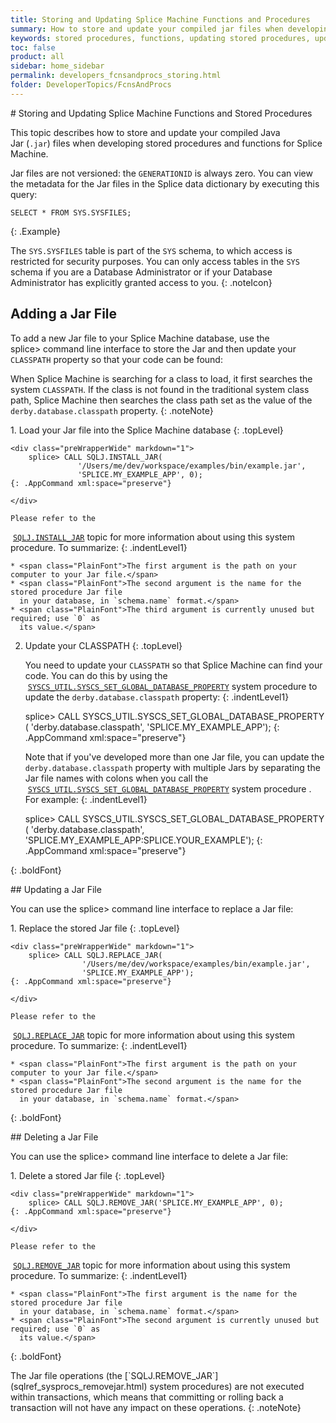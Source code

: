 ```yaml
---
title: Storing and Updating Splice Machine Functions and Procedures
summary: How to store and update your compiled jar files when developing stored procedures and functions for Splice Machine.
keywords: stored procedures, functions, updating stored procedures, updating functions, storing procedures, storing functions
toc: false
product: all
sidebar: home_sidebar
permalink: developers_fcnsandprocs_storing.html
folder: DeveloperTopics/FcnsAndProcs
---
```

<section>
<div class="TopicContent" data-swiftype-index="true" markdown="1">
# Storing and Updating Splice Machine Functions and Stored Procedures

This topic describes how to store and update your compiled Java
Jar (`.jar`) files when developing stored procedures and functions for
Splice Machine.

Jar files are not versioned: the `GENERATIONID` is always zero. You can
view the metadata for the Jar files in the Splice data dictionary by
executing this query:

```
SELECT * FROM SYS.SYSFILES;
```
{: .Example}

The `SYS.SYSFILES` table is part of the `SYS` schema, to which access is restricted for security purposes. You can only access tables in the `SYS` schema if you are a Database Administrator or if your Database Administrator has explicitly granted access to you.
{: .noteIcon}


## Adding a Jar File

To add a new Jar file to your Splice Machine database, use the <span
class="AppCommand">splice&gt;</span> command line interface to store the
Jar and then update your `CLASSPATH` property so that your code can be
found:

When Splice Machine is searching for a class to load, it first searches
the system `CLASSPATH`. If the class is not found in the traditional
system class path, Splice Machine then searches the class path set as
the value of the `derby.database.classpath` property.
{: .noteNote}

<div class="opsStepsList" markdown="1">
1.  Load your Jar file into the Splice Machine database
    {: .topLevel}

    <div class="preWrapperWide" markdown="1">
        splice> CALL SQLJ.INSTALL_JAR(
                   '/Users/me/dev/workspace/examples/bin/example.jar',
                   'SPLICE.MY_EXAMPLE_APP', 0);
    {: .AppCommand xml:space="preserve"}

    </div>

    Please refer to the
   &nbsp;[`SQLJ.INSTALL_JAR`](sqlref_sysprocs_installjar.html) topic for more information about
    using this system procedure. To summarize:
    {: .indentLevel1}

    * <span class="PlainFont">The first argument is the path on your computer to your Jar file.</span>
    * <span class="PlainFont">The second argument is the name for the stored procedure Jar file
      in your database, in `schema.name` format.</span>
    * <span class="PlainFont">The third argument is currently unused but required; use `0` as
      its value.</span>

2.  Update your CLASSPATH
    {: .topLevel}

    You need to update your `CLASSPATH` so that Splice Machine can find
    your code. You can do this by using the
   &nbsp;[`SYSCS_UTIL.SYSCS_SET_GLOBAL_DATABASE_PROPERTY`](sqlref_sysprocs_setglobaldbprop.html) system
    procedure to update the `derby.database.classpath` property:
    {: .indentLevel1}

    <div class="preWrapperWide" markdown="1">
        splice> CALL SYSCS_UTIL.SYSCS_SET_GLOBAL_DATABASE_PROPERTY(
                    'derby.database.classpath',
                    'SPLICE.MY_EXAMPLE_APP');
    {: .AppCommand xml:space="preserve"}

    </div>

    Note that if you've developed more than one Jar file, you can update
    the `derby.database.classpath` property with multiple Jars by
    separating the Jar file names with colons when you call the
   &nbsp;[`SYSCS_UTIL.SYSCS_SET_GLOBAL_DATABASE_PROPERTY`](sqlref_sysprocs_setglobaldbprop.html) system
    procedure . For example:
    {: .indentLevel1}

    <div class="preWrapperWide" markdown="1">
        splice> CALL SYSCS_UTIL.SYSCS_SET_GLOBAL_DATABASE_PROPERTY(
                    'derby.database.classpath',
                   'SPLICE.MY_EXAMPLE_APP:SPLICE.YOUR_EXAMPLE');
    {: .AppCommand xml:space="preserve"}

    </div>
{: .boldFont}

</div>
## Updating a Jar File

You can use the <span class="AppCommand">splice&gt;</span> command line
interface to replace a Jar file:

<div class="opsStepsList" markdown="1">
1.  Replace the stored Jar file
    {: .topLevel}

    <div class="preWrapperWide" markdown="1">
        splice> CALL SQLJ.REPLACE_JAR(
                    '/Users/me/dev/workspace/examples/bin/example.jar',
                    'SPLICE.MY_EXAMPLE_APP');
    {: .AppCommand xml:space="preserve"}

    </div>

    Please refer to the
   &nbsp;[`SQLJ.REPLACE_JAR`](sqlref_sysprocs_replacejar.html) topic for more information about
    using this system procedure. To summarize:
    {: .indentLevel1}

    * <span class="PlainFont">The first argument is the path on your computer to your Jar file.</span>
    * <span class="PlainFont">The second argument is the name for the stored procedure Jar file
      in your database, in `schema.name` format.</span>
{: .boldFont}

</div>
## Deleting a Jar File

You can use the <span class="AppCommand">splice&gt;</span> command line
interface to delete a Jar file:

<div class="opsStepsList" markdown="1">
1.  Delete a stored Jar file
    {: .topLevel}

    <div class="preWrapperWide" markdown="1">
        splice> CALL SQLJ.REMOVE_JAR('SPLICE.MY_EXAMPLE_APP', 0);
    {: .AppCommand xml:space="preserve"}

    </div>

    Please refer to the
   &nbsp;[`SQLJ.REMOVE_JAR`](sqlref_sysprocs_removejar.html) topic for more information about
    using this system procedure. To summarize:
    {: .indentLevel1}

    * <span class="PlainFont">The first argument is the name for the stored procedure Jar file
      in your database, in `schema.name` format.</span>
    * <span class="PlainFont">The second argument is currently unused but required; use `0` as
      its value.</span>
{: .boldFont}

</div>
The Jar file operations (the
[`SQLJ.REMOVE_JAR`](sqlref_sysprocs_removejar.html) system procedures)
are not executed within transactions, which means that committing or
rolling back a transaction will not have any impact on these operations.
{: .noteNote}

</div>
</section>
